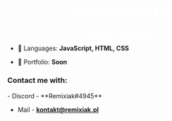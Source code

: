 <h1 align="center" style="color:white;">Hi! I'm Remixiak</h1>
<h3 align="center" style="color:white;">Begginer Developer</h3>

- 🌱 Languages: **JavaScript, HTML, CSS**

- 🌱 Portfolio: **Soon**

<h3 align="left">Contact me with:</h3>
- Discord - **Remixiak#4945**

- Mail - **kontakt@remixiak.pl**
